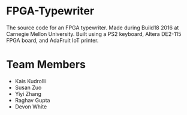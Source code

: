 # FPGA-Typewriter
The source code for an FPGA typewriter. Made during Build18 2016 at Carnegie Mellon University. Built using a PS2 keyboard, Altera DE2-115 FPGA board, and AdaFruit IoT printer.

# Team Members
 - Kais Kudrolli
 - Susan Zuo
 - Yiyi Zhang
 - Raghav Gupta
 - Devon White
